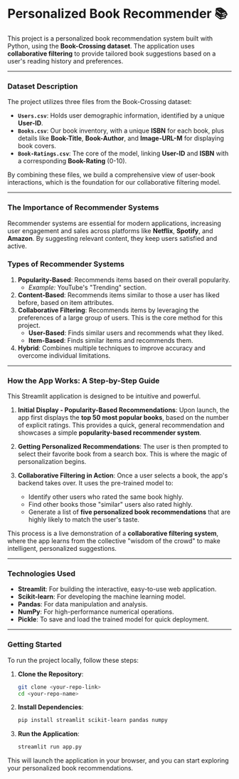 # Personalized Book Recommender 📚

This project is a personalized book recommendation system built with Python, using the **Book-Crossing dataset**. The application uses **collaborative filtering** to provide tailored book suggestions based on a user's reading history and preferences.

---

### Dataset Description

The project utilizes three files from the Book-Crossing dataset:

* **`Users.csv`**: Holds user demographic information, identified by a unique **User-ID**.
* **`Books.csv`**: Our book inventory, with a unique **ISBN** for each book, plus details like **Book-Title**, **Book-Author**, and **Image-URL-M** for displaying book covers.
* **`Book-Ratings.csv`**: The core of the model, linking **User-ID** and **ISBN** with a corresponding **Book-Rating** (0-10).

By combining these files, we build a comprehensive view of user-book interactions, which is the foundation for our collaborative filtering model.

---

### The Importance of Recommender Systems

Recommender systems are essential for modern applications, increasing user engagement and sales across platforms like **Netflix**, **Spotify**, and **Amazon**. By suggesting relevant content, they keep users satisfied and active.

### Types of Recommender Systems

1.  **Popularity-Based**: Recommends items based on their overall popularity.
    * *Example:* YouTube's "Trending" section.
2.  **Content-Based**: Recommends items similar to those a user has liked before, based on item attributes.
3.  **Collaborative Filtering**: Recommends items by leveraging the preferences of a large group of users. This is the core method for this project.
    * **User-Based**: Finds similar users and recommends what they liked.
    * **Item-Based**: Finds similar items and recommends them.
4.  **Hybrid**: Combines multiple techniques to improve accuracy and overcome individual limitations.

---

### How the App Works: A Step-by-Step Guide

This Streamlit application is designed to be intuitive and powerful.

1.  **Initial Display - Popularity-Based Recommendations**:
    Upon launch, the app first displays the **top 50 most popular books**, based on the number of explicit ratings. This provides a quick, general recommendation and showcases a simple **popularity-based recommender system**.

2.  **Getting Personalized Recommendations**:
    The user is then prompted to select their favorite book from a search box. This is where the magic of personalization begins.

3.  **Collaborative Filtering in Action**:
    Once a user selects a book, the app's backend takes over. It uses the pre-trained model to:
    - Identify other users who rated the same book highly.
    - Find other books those "similar" users also rated highly.
    - Generate a list of **five personalized book recommendations** that are highly likely to match the user's taste.

This process is a live demonstration of a **collaborative filtering system**, where the app learns from the collective "wisdom of the crowd" to make intelligent, personalized suggestions.

---

### Technologies Used

- **Streamlit**: For building the interactive, easy-to-use web application.
- **Scikit-learn**: For developing the machine learning model.
- **Pandas**: For data manipulation and analysis.
- **NumPy**: For high-performance numerical operations.
- **Pickle**: To save and load the trained model for quick deployment.

---

### Getting Started

To run the project locally, follow these steps:

1.  **Clone the Repository**:
    ```bash
    git clone <your-repo-link>
    cd <your-repo-name>
    ```

2.  **Install Dependencies**:
    ```bash
    pip install streamlit scikit-learn pandas numpy
    ```

3.  **Run the Application**:
    ```bash
    streamlit run app.py
    ```

This will launch the application in your browser, and you can start exploring your personalized book recommendations.
